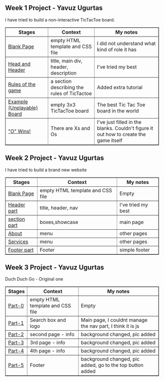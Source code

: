## Week 1 Project - Yavuz Ugurtas

  
  <p>
    I have tried to build a non-interactive TicTacToe board. 
  </p>
  
  <table width="70%" border="1">
    <thead>
      <tr>
        <th>Stages</th>
        <th>Context</th>
        <th>My notes</th>
      </tr>
    </thead>
    <tbody>
      <tr>
        <td><a href="https://yavuzugurtas.github.io/HTML-CSS-GitHub/homework/week-1-project/0-blank-page-setup"> Blank Page</a> </td>
        <td>empty HTML template and CSS file</td>
        <td>I did not understand what kind of role it has</td>
      </tr>
      <tr>
        <td><a href="https://yavuzugurtas.github.io/HTML-CSS-GitHub/homework/week-1-project/1-head-and-header">Head and Header</a></td>
        <td>title, main div, header, description</td>
        <td> I've tried my best</td>
      </tr>
      <tr>
        <td><a href="https://yavuzugurtas.github.io/HTML-CSS-GitHub/homework/week-1-project/2-Rules">Rules of the game</a> </td>
        <td>a section describing the rules of TicTactoe</td>
        <td>Added extra tutorial</td>
      </tr>
      <tr>
        <td> <a href="https://yavuzugurtas.github.io/HTML-CSS-GitHub/homework/week-1-project/4-unplayable-board">Example (Unplayable) Board</a> </td>
        <td>empty 3x3 TicTacToe board </td>
        <td>The best Tic Tac Toe board in the world</td>
      </tr>
      <tr>
        <td><a href="https://yavuzugurtas.github.io/HTML-CSS-GitHub/homework/week-1-project/5-playable-board">"O" Wins!</a></td>
        <td>There are Xs and Os</td>
        <td>I've just filled in the blanks. Couldn't figure it out how to create the game itself</td>
      </tr>
      
    
  </table>
  
  
  
  
  
  ## Week 2 Project - Yavuz Ugurtas

  
  <p>
    I have tried to build a brand new website
  </p>
  
  <table width="70%" border="1">
    <thead>
      <tr>
        <th>Stages</th>
        <th>Context</th>
        <th>My notes</th>
      </tr>
    </thead>
    <tbody>
      <tr>
        <td><a href="https://yavuzugurtas.github.io/HTML-CSS-GitHub/homework/week-2-project/0-blank-page-setup"> Blank Page</a> </td>
        <td>empty HTML template and CSS file</td>
        <td>Empty</td>
      </tr>
      <tr>
        <td><a href="https://yavuzugurtas.github.io/HTML-CSS-GitHub/homework/week-2-project/1-header-part"> Header part</a></td>
        <td>title, header,  nav</td>
        <td> I've tried my best</td>
      </tr>
      <tr>
        <td><a href="https://yavuzugurtas.github.io/HTML-CSS-GitHub/homework/week-2-project/3-section-part">section part</a> </td>
        <td>boxes,showcase</td>
        <td>main page</td>
      </tr>
      <tr>
        <td> <a href="https://yavuzugurtas.github.io/HTML-CSS-GitHub/homework/week-2-project/2-nav-part/1-about-page">About</a> </td>
        <td>menu </td>
        <td>other pages</td>
      </tr>
       <tr>
        <td> <a href="https://yavuzugurtas.github.io/HTML-CSS-GitHub/homework/week-2-project/2-nav-part/2-services-page">Services</a> </td>
        <td>menu </td>
        <td>other pages</td>
      </tr> 
      <tr>
        <td><a href="https://yavuzugurtas.github.io/HTML-CSS-GitHub/homework/week-2-project/4-footer-part">Footer part</a> </td>
        <td>Footer </td>
        <td>simple footer</td>
      </tr>
      
    
  </table>



  
  ## Week 3 Project - Yavuz Ugurtas



   <p>
    Duch Duch Go - Original one
  </p>
  
  <table width="70%" border="1">
    <thead>
      <tr>
        <th>Stages</th>
        <th>Context</th>
        <th>My notes</th>
      </tr>
    </thead>
    <tbody>
      <tr>
        <td><a href="https://yavuzugurtas.github.io/HTML-CSS-GitHub/homework/week-3-project/part-0"> Part-0</a> </td>
        <td>empty HTML template and CSS file</td>
        <td>Empty</td>
      </tr>
      <tr>
        <td><a href="https://yavuzugurtas.github.io/HTML-CSS-GitHub/homework/week-3-project/part-1"> Part-1</a></td>
        <td>Search box and logo</td>
        <td> Main page, I couldnt manage the nav part, I think it is js</td>
      </tr>
      <tr>
        <td><a href="https://yavuzugurtas.github.io/HTML-CSS-GitHub/homework/week-3-project/part-2">Part-2</a> </td>
        <td>second page -  info</td>
        <td>background changed, pic added</td>
      </tr>
      <tr>
        <td> <a href="https://yavuzugurtas.github.io/HTML-CSS-GitHub/homework/week-3-project/part-3">Part-3</a> </td>
        <td>3rd page - info </td>
        <td>background changed, pic added</td>
      </tr>
       <tr>
        <td> <a href="https://yavuzugurtas.github.io/HTML-CSS-GitHub/homework/week-3-project/part-4">Part-4</a> </td>
        <td>4th page - info </td>
        <td>background changed, pic added</td>
      </tr> 
      <tr>
        <td><a href="https://yavuzugurtas.github.io/HTML-CSS-GitHub/homework/week-3-project/part-5">Part-5</a> </td>
        <td>Footer </td>
        <td>background changed, pic added, go to the top button added</td>
      </tr>
      
    
  </table>








</html>
